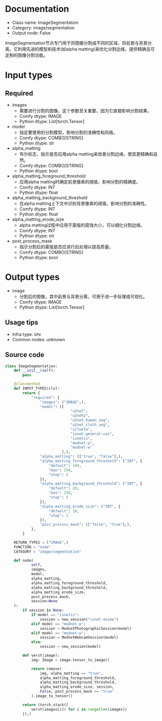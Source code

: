 
# Documentation
- Class name: ImageSegmentation
- Category: image/segmentation
- Output node: False

ImageSegmentation节点专门用于将图像分割成不同的区域，将前景与背景分离。它利用先进的模型和技术(如alpha matting)来优化分割边缘，提供精确且可定制的图像分割功能。

# Input types
## Required
- images
    - 需要进行分割的图像。这个参数至关重要，因为它直接影响分割结果。
    - Comfy dtype: IMAGE
    - Python dtype: List[torch.Tensor]
- model
    - 指定要使用的分割模型，影响分割的准确性和风格。
    - Comfy dtype: COMBO[STRING]
    - Python dtype: str
- alpha_matting
    - 布尔标志，指示是否应用alpha matting来改善分割边缘，使其更精确和自然。
    - Comfy dtype: COMBO[STRING]
    - Python dtype: bool
- alpha_matting_foreground_threshold
    - 应用alpha matting时确定前景像素的阈值，影响分割的精确度。
    - Comfy dtype: INT
    - Python dtype: float
- alpha_matting_background_threshold
    - 在alpha matting上下文中识别背景像素的阈值，影响分割的准确性。
    - Comfy dtype: INT
    - Python dtype: float
- alpha_matting_erode_size
    - alpha matting过程中应用于蒙版的腐蚀大小，可以细化分割边缘。
    - Comfy dtype: INT
    - Python dtype: int
- post_process_mask
    - 指示分割后的蒙版是否应进行后处理以提高质量。
    - Comfy dtype: COMBO[STRING]
    - Python dtype: bool

# Output types
- image
    - 分割后的图像，其中前景与背景分离，可用于进一步处理或可视化。
    - Comfy dtype: IMAGE
    - Python dtype: List[torch.Tensor]


## Usage tips
- Infra type: `GPU`
- Common nodes: unknown


## Source code
```python
class ImageSegmentation:
    def __init__(self):
        pass

    @classmethod
    def INPUT_TYPES(cls):
        return {
            "required": {
                "images": ("IMAGE",),
                "model": ([
                              "u2net",
                              "u2netp",
                              "u2net_human_seg",
                              "u2net_cloth_seg",
                              "silueta",
                              "isnet-general-use",
                              "isnetis",
                              "modnet-p",
                              "modnet-w"
                          ],),
                "alpha_matting": (["true", "false"],),
                "alpha_matting_foreground_threshold": ("INT", {
                    "default": 240,
                    "max": 250,
                    "step": 5
                }),
                "alpha_matting_background_threshold": ("INT", {
                    "default": 20,
                    "max": 250,
                    "step": 5
                }),
                "alpha_matting_erode_size": ("INT", {
                    "default": 10,
                    "step": 1
                }),
                "post_process_mask": (["false", "true"],),
            },
        }

    RETURN_TYPES = ("IMAGE",)
    FUNCTION = "node"
    CATEGORY = "image/segmentation"

    def node(
            self,
            images,
            model,
            alpha_matting,
            alpha_matting_foreground_threshold,
            alpha_matting_background_threshold,
            alpha_matting_erode_size,
            post_process_mask,
            session=None
    ):
        if session is None:
            if model == "isnetis":
                session = new_session("isnet-anime")
            elif model == "modnet-p":
                session = ModnetPhotographicSession(model)
            elif model == "modnet-w":
                session = ModnetWebcamSession(model)
            else:
                session = new_session(model)

        def verst(image):
            img: Image = image.tensor_to_image()

            return remove(
                img, alpha_matting == "true",
                alpha_matting_foreground_threshold,
                alpha_matting_background_threshold,
                alpha_matting_erode_size, session,
                False, post_process_mask == "true"
            ).image_to_tensor()

        return (torch.stack([
            verst(images[i]) for i in range(len(images))
        ]),)

```
